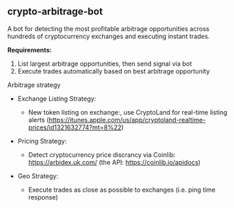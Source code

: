 ## crypto-arbitrage-bot
A bot for detecting the most profitable arbitrage opportunities across hundreds of cryptocurrency exchanges and executing instant trades.

**Requirements:**
1. List largest arbitrage opportunities, then send signal via bot
2. Execute trades automatically based on best arbitrage opportunity

Arbitrage strategy
* Exchange Listing Strategy:
  * New token listing on exchange:, use CryptoLand for real-time listing alerts (https://itunes.apple.com/us/app/cryptoland-realtime-prices/id1321632774?mt=8%22)

* Pricing Strategy:
  * Detect cryptocurrency price discrancy via Coinlib: https://arbidex.uk.com/ (the API: https://coinlib.io/apidocs)

* Geo Strategy:
  * Execute trades as close as possible to exchanges (i.e. ping time response)
